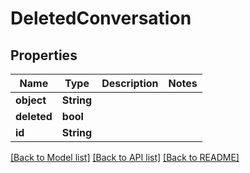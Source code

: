 # DeletedConversation

## Properties

Name | Type | Description | Notes
------------ | ------------- | ------------- | -------------
**object** | **String** |  | 
**deleted** | **bool** |  | 
**id** | **String** |  | 

[[Back to Model list]](../README.md#documentation-for-models) [[Back to API list]](../README.md#documentation-for-api-endpoints) [[Back to README]](../README.md)


